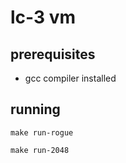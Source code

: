 # lc-3 vm


## prerequisites

- gcc compiler installed

## running

```
make run-rogue
```

```
make run-2048
```
